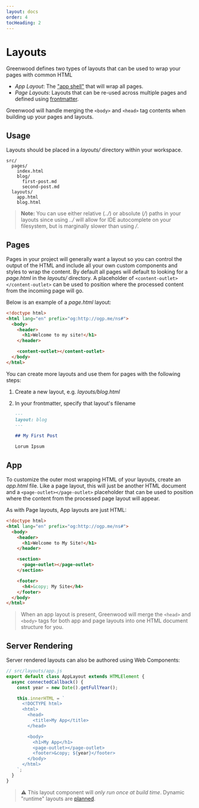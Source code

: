 ```yaml
---
layout: docs
order: 4
tocHeading: 2
---
```


# Layouts

Greenwood defines two types of layouts that can be used to wrap your pages with common HTML

- _App Layout_: The ["app shell"](https://developers.google.com/web/fundamentals/architecture/app-shell) that will wrap all pages.
- _Page Layouts_: Layouts that can be re-used across multiple pages and defined using [frontmatter](/docs/resources/markdown/#frontmatter).

Greenwood will handle merging the `<body>` and `<head>` tag contents when building up your pages and layouts.

## Usage

Layouts should be placed in a _layouts/_ directory within your workspace.

```shell
src/
  pages/
    index.html
    blog/
      first-post.md
      second-post.md
  layouts/
    app.html
    blog.html
```

> **Note:** You can use either relative (_../_) or absolute (_/_) paths in your layouts since using _../_ will allow for IDE autocomplete on your filesystem, but is marginally slower than using _/_.

## Pages

Pages in your project will generally want a layout so you can control the output of the HTML and include all your own custom components and styles to wrap the content. By default all pages will default to looking for a _page.html_ in the _layouts/_ directory. A placeholder of `<content-outlet></content-outlet>` can be used to position where the processed content from the incoming page will go.

Below is an example of a _page.html_ layout:

<!-- prettier-ignore-start -->

<app-ctc-block variant="snippet">

  ```html
  <!doctype html>
  <html lang="en" prefix="og:http://ogp.me/ns#">
    <body>
      <header>
        <h1>Welcome to my site!</h1>
      </header>

      <content-outlet></content-outlet>
    </body>
  </html>
  ```

</app-ctc-block>

<!-- prettier-ignore-end -->

You can create more layouts and use them for pages with the following steps:

1. Create a new layout, e.g. _layouts/blog.html_
1. In your frontmatter, specify that layout's filename

   <!-- prettier-ignore-start -->

   <app-ctc-block variant="snippet">

   ```md
   ---
   layout: blog
   ---

   ## My First Post

   Lorum Ipsum
   ```

   </app-ctc-block>

   <!-- prettier-ignore-end -->

## App

To customize the outer most wrapping HTML of your layouts, create an _app.html_ file. Like a page layout, this will just be another HTML document and a `<page-outlet></page-outlet>` placeholder that can be used to position where the content from the processed page layout will appear.

As with Page layouts, App layouts are just HTML:

<!-- prettier-ignore-start -->

<app-ctc-block variant="snippet">

  ```html
  <!doctype html>
  <html lang="en" prefix="og:http://ogp.me/ns#">
    <body>
      <header>
        <h1>Welcome to My Site!</h1>
      </header>

      <section>
        <page-outlet></page-outlet>
      </section>

      <footer>
        <h4>&copy; My Site</h4>
      </footer>
    </body>
  </html>
  ```

</app-ctc-block>

<!-- prettier-ignore-end -->

> When an app layout is present, Greenwood will merge the `<head>` and `<body>` tags for both app and page layouts into one HTML document structure for you.

## Server Rendering

Server rendered layouts can also be authored using Web Components:

```js
// src/layouts/app.js
export default class AppLayout extends HTMLElement {
  async connectedCallback() {
    const year = new Date().getFullYear();

    this.innerHTML = `
      <!DOCTYPE html>
      <html>
        <head>
          <title>My App</title>
        </head>

        <body>
          <h1>My App</h1>
          <page-outlet></page-outlet>
          <footer>&copy; ${year}</footer>
        </body>
      </html>
    `;
  }
}
```

> ⚠ This layout component will _only run once at build time_. Dynamic "runtime" layouts are [planned](https://github.com/ProjectEvergreen/greenwood/issues/1248).
